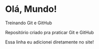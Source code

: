 # Olá, Mundo!
 Treinando Git e GitHub

 Repositório criado pra praticar Git e GitHub
 
 Essa linha eu adicionei diretamente no site!
